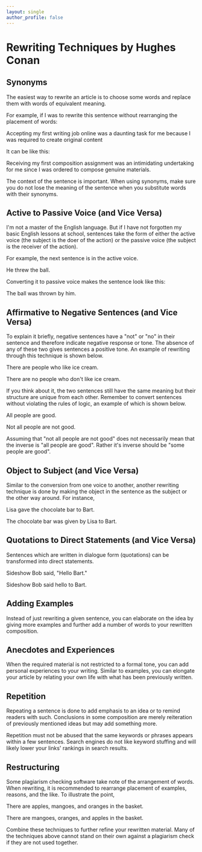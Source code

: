 ```yaml
---
layout: single
author_profile: false
---
```


# Rewriting Techniques by Hughes Conan

## Synonyms
The easiest way to rewrite an article is to choose some words and replace them with words of equivalent meaning.

For example, if I was to rewrite this sentence without rearranging the placement of words:

Accepting my first writing job online was a daunting task for me because I was required to create original content

It can be like this:

Receiving my first composition assignment was an intimidating undertaking for me since I was ordered to compose genuine materials.

The context of the sentence is important. When using synonyms, make sure you do not lose the meaning of the sentence when you substitute words with their synonyms.

## Active to Passive Voice (and Vice Versa)

I'm not a master of the English language. But if I have not forgotten my basic English lessons at school, sentences take the form of either the active voice (the subject is the doer of the action) or the passive voice (the subject is the receiver of the action).

For example, the next sentence is in the active voice.

He threw the ball.

Converting it to passive voice makes the sentence look like this:

The ball was thrown by him.

## Affirmative to Negative Sentences (and Vice Versa)
To explain it briefly, negative sentences have a "not" or "no" in their sentence and therefore indicate negative response or tone. The absence of any of these two gives sentences a positive tone. An example of rewriting through this technique is shown below.

There are people who like ice cream.

There are no people who don't like ice cream.

If you think about it, the two sentences still have the same meaning but their structure are unique from each other. Remember to convert sentences without violating the rules of logic, an example of which is shown below.

All people are good.

Not all people are not good.

Assuming that "not all people are not good" does not necessarily mean that the inverse is "all people are good". Rather it's inverse should be "some people are good".

## Object to Subject (and Vice Versa)

Similar to the conversion from one voice to another, another rewriting technique is done by making the object in the sentence as the subject or the other way around. For instance,

Lisa gave the chocolate bar to Bart.

The chocolate bar was given by Lisa to Bart.

## Quotations to Direct Statements (and Vice Versa)

Sentences which are written in dialogue form (quotations) can be transformed into direct statements.

Sideshow Bob said, "Hello Bart."

Sideshow Bob said hello to Bart.

## Adding Examples

Instead of just rewriting a given sentence, you can elaborate on the idea by giving more examples and further add a number of words to your rewritten composition.

## Anecdotes and Experiences

When the required material is not restricted to a formal tone, you can add personal experiences to your writing. Similar to examples, you can elongate your article by relating your own life with what has been previously written.

## Repetition

Repeating a sentence is done to add emphasis to an idea or to remind readers with such. Conclusions in some composition are merely reiteration of previously mentioned ideas but may add something more.

Repetition must not be abused that the same keywords or phrases appears within a few sentences. Search engines do not like keyword stuffing and will likely lower your links' rankings in search results.

## Restructuring

Some plagiarism checking software take note of the arrangement of words. When rewriting, it is recommended to rearrange placement of examples, reasons, and the like. To illustrate the point,

There are apples, mangoes, and oranges in the basket.

There are mangoes, oranges, and apples in the basket.
 

Combine these techniques to further refine your rewritten material. Many of the techniques above cannot stand on their own against a plagiarism check if they are not used together.
